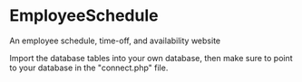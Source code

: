 # EmployeeSchedule
An employee schedule, time-off, and availability website

Import the database tables into your own database, then make sure to point to your database in the "connect.php" file.
